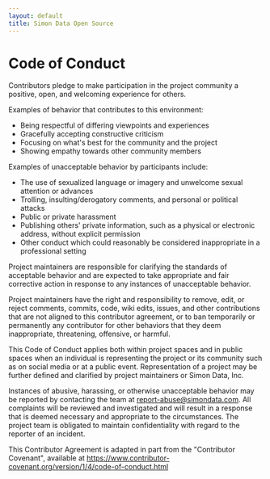 ```yaml
---
layout: default
title: Simon Data Open Source
---
```


# Code of Conduct

Contributors pledge to make participation in the project community a positive, open, and welcoming experience for others.

Examples of behavior that contributes to this environment:

* Being respectful of differing viewpoints and experiences
* Gracefully accepting constructive criticism
* Focusing on what's best for the community and the project
* Showing empathy towards other community members

Examples of unacceptable behavior by participants include:
* The use of sexualized language or imagery and unwelcome sexual attention or advances
* Trolling, insulting/derogatory comments, and personal or political attacks
* Public or private harassment
* Publishing others' private information, such as a physical or electronic address, without explicit permission
* Other conduct which could reasonably be considered inappropriate in a professional setting

Project maintainers are responsible for clarifying the standards of acceptable behavior and are expected to take appropriate and fair corrective action in response to any instances of unacceptable behavior.

Project maintainers have the right and responsibility to remove, edit, or reject comments, commits, code, wiki edits, issues, and other contributions that are not aligned to this contributor agreement, or to ban temporarily or permanently any contributor for other behaviors that they deem inappropriate, threatening, offensive, or harmful.

This Code of Conduct applies both within project spaces and in public spaces when an individual is representing the project or its community such as on social media or at a public event. Representation of a project may be further defined and clarified by project maintainers or Simon Data, Inc.

Instances of abusive, harassing, or otherwise unacceptable behavior may be reported by contacting the team at report-abuse@simondata.com. All complaints will be reviewed and investigated and will result in a response that is deemed necessary and appropriate to the circumstances. The project team is obligated to maintain confidentiality with regard to the reporter of an incident.

This Contributor Agreement is adapted in part from the "Contributor Covenant", available at https://www.contributor-covenant.org/version/1/4/code-of-conduct.html
